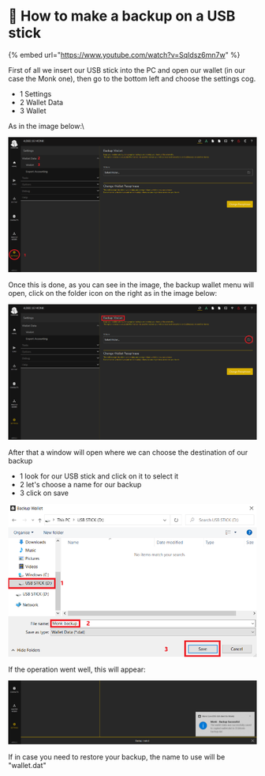 # 🔸 How to make a backup on a USB stick

{% embed url="https://www.youtube.com/watch?v=SqIdsz6mn7w" %}

First of all we insert our USB stick into the PC and open our wallet (in our case the Monk one), then go to the bottom left and choose the settings cog.

* 1 Settings
* 2 Wallet Data
* 3 Wallet

As in the image below:\


![](<../../.gitbook/assets/0 (5).png>)

Once this is done, as you can see in the image, the backup wallet menu will open, click on the folder icon on the right as in the image below:

![](<../../.gitbook/assets/1 (8).png>)

After that a window will open where we can choose the destination of our backup

* 1 look for our USB stick and click on it to select it
* 2 let's choose a name for our backup
* 3 click on save

![](<../../.gitbook/assets/2 (7).png>)

If the operation went well, this will appear:

![](<../../.gitbook/assets/3 (6).png>)

If in case you need to restore your backup, the name to use will be "wallet.dat"
